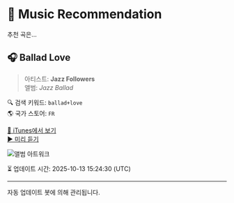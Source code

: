 
# 🎵 Music Recommendation

추천 곡은...

## 🎧 Ballad Love  
> 아티스트: **Jazz Followers**  
> 앨범: _Jazz Ballad_  

🔍 검색 키워드: `ballad+love`  
🌎 국가 스토어: `FR`

[🔗 iTunes에서 보기](https://music.apple.com/fr/album/ballad-love/1541160785?i=1541161094&uo=4)  
[▶️ 미리 듣기](https://audio-ssl.itunes.apple.com/itunes-assets/AudioPreview124/v4/5d/2f/ce/5d2fce7b-8ef8-665f-46a7-93bb8f93465d/mzaf_5509393073752407151.plus.aac.p.m4a)

![앨범 아트워크](https://is1-ssl.mzstatic.com/image/thumb/Music114/v4/19/64/f0/1964f0b7-d7fb-cbb5-e6bf-c2a0f2c0431b/5903600922374.jpg/100x100bb.jpg)

⏳ 업데이트 시간: 2025-10-13 15:24:30 (UTC)

---
자동 업데이트 봇에 의해 관리됩니다.

